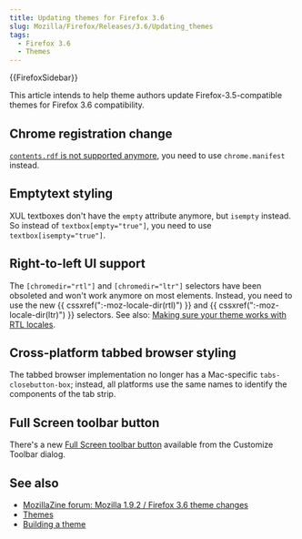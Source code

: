 ```yaml
---
title: Updating themes for Firefox 3.6
slug: Mozilla/Firefox/Releases/3.6/Updating_themes
tags:
  - Firefox 3.6
  - Themes
---
```

{{FirefoxSidebar}}

This article intends to help theme authors update Firefox-3.5-compatible themes for Firefox 3.6 compatibility.

## Chrome registration change

[`contents.rdf` is not supported anymore](https://www.oxymoronical.com/blog/2009/06/Farewell-contentsrdf), you need to use `chrome.manifest` instead.

## Emptytext styling

XUL textboxes don't have the `empty` attribute anymore, but `isempty` instead. So instead of `textbox[empty="true"]`, you need to use `textbox[isempty="true"]`.

## Right-to-left UI support

The `[chromedir="rtl"]` and `[chromedir="ltr"]` selectors have been obsoleted and won't work anymore on most elements. Instead, you need to use the new {{ cssxref(":-moz-locale-dir(rtl)") }} and {{ cssxref(":-moz-locale-dir(ltr)") }} selectors. See also: [Making sure your theme works with RTL locales](/en-US/docs/Making_Sure_Your_Theme_Works_with_RTL_Locales).

## Cross-platform tabbed browser styling

The tabbed browser implementation no longer has a Mac-specific `tabs-closebutton-box`; instead, all platforms use the same names to identify the components of the tab strip.

## Full Screen toolbar button

There's a new [Full Screen toolbar button](https://bugzilla.mozilla.org/show_bug.cgi?id=206544) available from the Customize Toolbar dialog.

## See also

- [MozillaZine forum: Mozilla 1.9.2 / Firefox 3.6 theme changes](http://forums.mozillazine.org/viewtopic.php?f=18&t=975065)
- [Themes](/en-US/docs/Themes)
- [Building a theme](/en-US/docs/Building_a_Theme)
